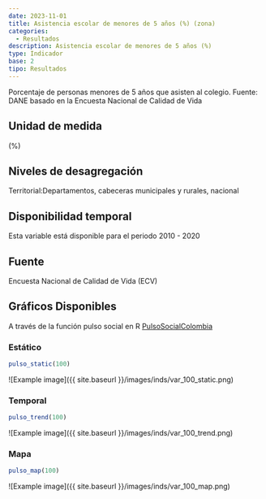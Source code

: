 ```yaml
---
date: 2023-11-01
title: Asistencia escolar de menores de 5 años (%) (zona)
categories:
  - Resultados
description: Asistencia escolar de menores de 5 años (%)
type: Indicador
base: 2
tipo: Resultados
--- 
```


Porcentaje de personas menores de 5 años que asisten al colegio.
Fuente: DANE basado en la Encuesta Nacional de Calidad de Vida

## Unidad de medida
(%)

## Niveles de desagregación
Territorial:Departamentos, cabeceras municipales y rurales, nacional

## Disponibilidad temporal
Esta variable está disponible para el periodo 2010 - 2020

## Fuente
Encuesta Nacional de Calidad de Vida (ECV)

## Gráficos Disponibles

A través de la función pulso social en R [PulsoSocialColombia](https://github.com/pulsosocialcolombia/PulsoSocialColombia)

### Estático

``` R
pulso_static(100)
```

![Example image]({{ site.baseurl }}/images/inds/var_100_static.png)

### Temporal

``` R
pulso_trend(100)
```

![Example image]({{ site.baseurl }}/images/inds/var_100_trend.png)

### Mapa

``` R
pulso_map(100)
```

![Example image]({{ site.baseurl }}/images/inds/var_100_map.png)